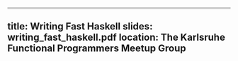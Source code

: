 ----
title: Writing Fast Haskell
slides: writing_fast_haskell.pdf
location: The Karlsruhe Functional Programmers Meetup Group
----
